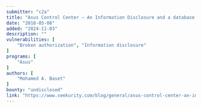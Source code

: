 ```yaml
---
submitter: "c2a"
title: "Asus Control Center – An Information Disclosure and a database connection Clear-Text password leakage Vulnerability"
date: "2018-05-08"
added: "2024-11-03"
description: ""
vulnerabilities: [
    "Broken authorization", "Information disclosure"
]
programs: [
    "Asus"
]
authors: [
    "Mohamed A. Baset"
]
bounty: "undisclosed"
link: "https://www.seekurity.com/blog/general/asus-control-center-an-information-disclosure-and-a-database-connection-clear-text-password-leakage-vulnerability/"
---
```




